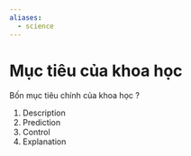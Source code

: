 ```yaml
---
aliases:
  - science
---
```


# Mục tiêu của khoa học
Bốn mục tiêu chính của khoa học
?
1. Description
2. Prediction
3. Control
4. Explanation